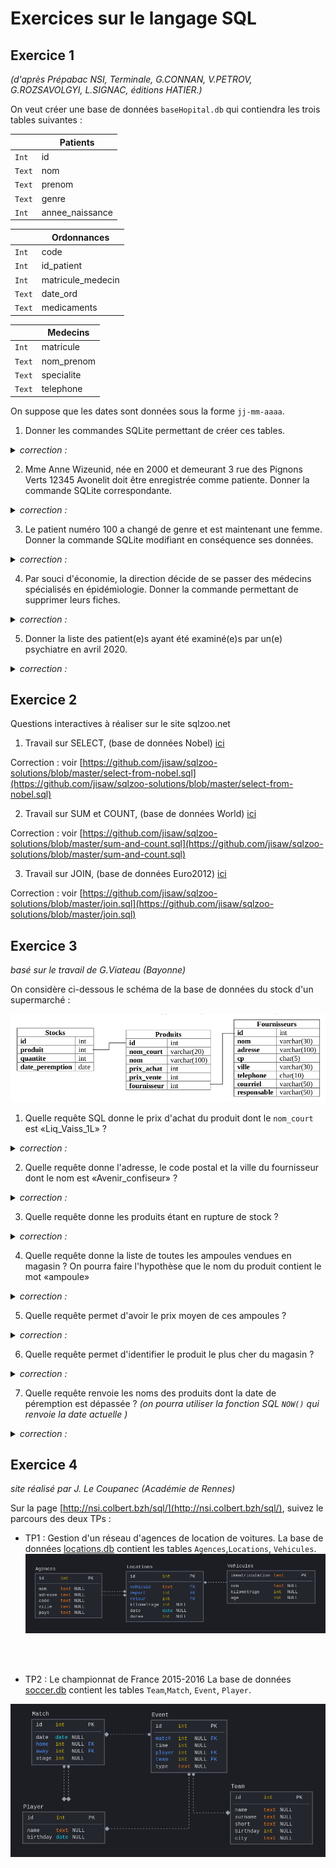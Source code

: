 # Exercices sur le langage SQL

## Exercice 1
*(d'après Prépabac NSI, Terminale, G.CONNAN, V.PETROV, G.ROZSAVOLGYI, L.SIGNAC, éditions HATIER.)*

On veut créer une base de données ```baseHopital.db```  qui contiendra les trois tables suivantes :

|  | Patients |
|-----|----|
| ```Int```  | id |
| ```Text```  | nom |
| ```Text```  | prenom |
| ```Text```  | genre |
| ```Int```  | annee_naissance |


|  | Ordonnances |
|-----|----|
| ```Int```  | code |
| ```Int```  | id_patient |
| ```Int```  | matricule_medecin |
| ```Text```  | date_ord |
| ```Text```  | medicaments |

|  | Medecins |
|-----|----|
| ```Int```  | matricule |
| ```Text```  | nom_prenom |
| ```Text```  | specialite |
| ```Text```  | telephone |


On suppose que les dates sont données sous la forme ```jj-mm-aaaa```.

1. Donner les commandes SQLite permettant de créer ces tables.

<details><summary> <em>correction :</em>  </summary>
<p>

CREATE TABLE Patients(
    id INTEGER PRIMARY KEY AUTOINCREMENT,
    nom TEXT,
    prenom TEXT,
    genre TEXT,
    annee_naissance INTEGER
);

CREATE TABLE Ordonnances(
    code INTEGER PRIMARY KEY,
    id_patient INTEGER,
    matricule_medecin INTEGER,
    date_ord TEXT,
    medicaments INTEGER
);

CREATE TABLE Medecins(
    matricule INTEGER  PRIMARY KEY,
    nom_prenom TEXT,
    specialite TEXT,
    telephone TEXT
);


</p>
</details>

2. Mme Anne Wizeunid, née en 2000 et demeurant 3 rue des Pignons Verts 12345 Avonelit doit être enregistrée comme patiente. Donner la commande SQLite correspondante.

<details><summary> <em>correction :</em>  </summary>
<p>
INSERT INTO Patients VALUES (NULL, "Wizeunit", "Anne", "F", 2000);

Commentaire : NULL sert ici à ne rien mettre là où le SGBD gère tout seul la clé primaire en autoincrement. (hors-programme)
</p>
</details>

3. Le patient numéro 100 a changé de genre et est maintenant une femme. Donner la commande SQLite modifiant en conséquence ses données.

<details><summary> <em>correction :</em>  </summary>
<p>
UPDATE Patients SET genre = 'F' WHERE id = 100 ;

</p>
</details>


4. Par souci d'économie, la direction décide de se passer des médecins spécialisés en épidémiologie. Donner la commande permettant de supprimer leurs fiches.

<details><summary> <em>correction :</em>  </summary>
<p>
DELETE FROM Medecins WHERE specialite = "épidémiologie";

</p>
</details>



5. Donner la liste des patient(e)s ayant été examiné(e)s par un(e) psychiatre en avril 2020.
 
 <details><summary> <em>correction :</em>  </summary>
<p>
SELECT p.nom, p.prenom FROM Patients AS p 
<br>
JOIN Ordonnances AS o ON p.id = o.id_patient
<br>
JOIN Medecins AS m ON o.matricule_medecin = m.matricule
<br>
WHERE m.specialite = "psychiatrie" AND o.date_ord LIKE "%04-2020%"

</p>
</details>

## Exercice 2

Questions interactives à réaliser sur le site sqlzoo.net

1. Travail sur SELECT, (base de données Nobel) [ici](https://sqlzoo.net/wiki/SELECT_from_Nobel_Tutorial)

Correction : voir [https://github.com/jisaw/sqlzoo-solutions/blob/master/select-from-nobel.sql](https://github.com/jisaw/sqlzoo-solutions/blob/master/select-from-nobel.sql)

2. Travail sur SUM et COUNT, (base de données World) [ici](https://sqlzoo.net/wiki/SUM_and_COUNT)

Correction : voir [https://github.com/jisaw/sqlzoo-solutions/blob/master/sum-and-count.sql](https://github.com/jisaw/sqlzoo-solutions/blob/master/sum-and-count.sql)

3. Travail sur JOIN, (base de données Euro2012) [ici](https://sqlzoo.net/wiki/The_JOIN_operation)

Correction : voir [https://github.com/jisaw/sqlzoo-solutions/blob/master/join.sql](https://github.com/jisaw/sqlzoo-solutions/blob/master/join.sql)

## Exercice 3
_basé sur le travail de G.Viateau (Bayonne)_

On considère ci-dessous le schéma de la base de données du stock d'un supermarché :

![](data/exo3_schema.png)

1. Quelle requête SQL donne le prix d'achat du produit dont le ```nom_court``` est «Liq_Vaiss_1L» ?

<details><summary> <em>correction :</em>  </summary>
<p>
SELECT prix_achat FROM Produits WHERE nom_court = 'Liq_Vaiss_1L' ;
</p>
</details>


2. Quelle requête donne l'adresse, le code postal et la ville du fournisseur dont le nom est «Avenir_confiseur» ?

<details><summary> <em>correction :</em>  </summary>
<p>
SELECT adresse, cp, ville FROM Fournisseurs WHERE nom = 'Avenir_confiseur';
</p>
</details>


3. Quelle requête donne les produits étant en rupture de stock ?

<details><summary> <em>correction :</em>  </summary>
<p>
SELECT Produits.nom FROM Produits
<br>
JOIN Stocks ON Produits.id = Stocks.produit
<br>
WHERE Stocks.quantite = 0;

</p>
</details>




4. Quelle requête donne la liste de toutes les ampoules vendues en magasin ? On pourra faire l'hypothèse que le nom du produit contient le mot «ampoule»

<details><summary> <em>correction :</em>  </summary>
<p>
SELECT nom FROM Produits WHERE nom LIKE "%ampoule%";
</p>
</details>




5. Quelle requête permet d'avoir le prix moyen de ces ampoules ?

<details><summary> <em>correction :</em>  </summary>
<p>
SELECT AVG(prix_vente) FROM Produits WHERE nom LIKE "%ampoule%";
</p>
</details>



6. Quelle requête permet d'identifier le produit le plus cher du magasin ?

<details><summary> <em>correction :</em>  </summary>
<p>
SELECT nom_court FROM Produits ORDER BY prix_vente DESC LIMIT 1;
<br>
ou
<br>
SELECT nom FROM Produits WHERE prix_vente = (SELECT MAX(prix_vente) FROM Produits);
</p>
</details>



7. Quelle requête renvoie les noms des produits dont la date de péremption est dépassée ? _(on pourra utiliser la fonction SQL ```NOW()``` qui renvoie la date actuelle )_

<details><summary> <em>correction :</em>  </summary>
<p>
SELECT p.nom FROM Produits AS p
<br>
JOIN Stocks AS s ON s.produits = p.id
<br>
WHERE s.date_peremption < NOW();
</p>
</details>


## Exercice 4
_site réalisé par J. Le Coupanec (Académie de Rennes)_

Sur la page [http://nsi.colbert.bzh/sql/](http://nsi.colbert.bzh/sql/), suivez le parcours des deux TPs :
- TP1 : Gestion d'un réseau d'agences de location de voitures.
La base de données [locations.db](data/locations.db) contient les tables ```Agences```,```Locations```, ```Vehicules```.
![](data/diag_locations.png)

<br>
<br>


- TP2 : Le championnat de France 2015-2016
La base de données [soccer.db](data/soccer.db) contient les tables ```Team```,```Match```, ```Event```, ```Player```.  

![](data/soccer_diag.png)

